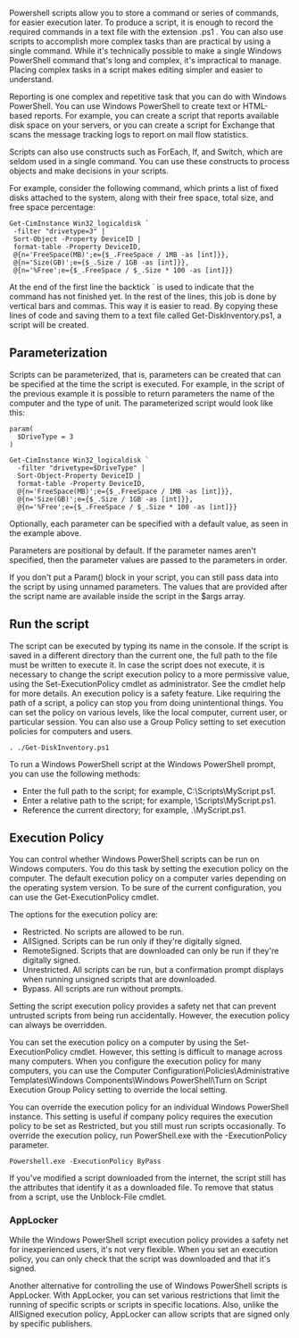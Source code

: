 Powershell scripts allow you to store a command or series of commands, for easier execution later. To produce a script, it is enough to record the required commands in a text file with the extension .ps1 .
You can also use scripts to accomplish more complex tasks than are practical by using a single command. While it's technically possible to make a single Windows PowerShell command that's long and complex, it's impractical to manage. Placing complex tasks in a script makes editing simpler and easier to understand.

Reporting is one complex and repetitive task that you can do with Windows PowerShell. You can use Windows PowerShell to create text or HTML-based reports. For example, you can create a script that reports available disk space on your servers, or you can create a script for Exchange that scans the message tracking logs to report on mail flow statistics.

Scripts can also use constructs such as ForEach, If, and Switch, which are seldom used in a single command. You can use these constructs to process objects and make decisions in your scripts.

For example, consider the following command, which prints a list of fixed disks attached to the system, along with their free space, total size, and free space percentage:
``` pwsh
Get-CimInstance Win32_logicaldisk `
 -filter "drivetype=3" |
 Sort-Object -Property DeviceID |
 format-table -Property DeviceID,
 @{n='FreeSpace(MB)';e={$_.FreeSpace / 1MB -as [int]}},
 @{n='Size(GB)';e={$_.Size / 1GB -as [int]}},
 @{n='%Free';e={$_.FreeSpace / $_.Size * 100 -as [int]}}
```
At the end of the first line the backtick ` is used to indicate that the command has not finished yet. In the rest of the lines, this job is done by vertical bars and commas. This way it is easier to read.
By copying these lines of code and saving them to a text file called Get-DiskInventory.ps1, a script will be created. 

## Parameterization

Scripts can be parameterized, that is, parameters can be created that can be specified at the time the script is executed. For example, in the script of the previous example it is possible to return parameters the name of the computer and the type of unit.
The parameterized script would look like this:

``` pwsh
param(
  $DriveType = 3
)

Get-CimInstance Win32_logicaldisk `
  -filter "drivetype=$DriveType" |
  Sort-Object-Property DeviceID |
  format-table -Property DeviceID,
  @{n='FreeSpace(MB)';e={$_.FreeSpace / 1MB -as [int]}},
  @{n='Size(GB)';e={$_.Size / 1GB -as [int]}},
  @{n='%Free';e={$_.FreeSpace / $_.Size * 100 -as [int]}}
```
Optionally, each parameter can be specified with a default value, as seen in the example above.

Parameters are positional by default. If the parameter names aren't specified, then the parameter values are passed to the parameters in order.

If you don't put a Param() block in your script, you can still pass data into the script by using unnamed parameters. The values that are provided after the script name are available inside the script in the $args array.

## Run the script

The script can be executed by typing its name in the console. If the script is saved in a different directory than the current one, the full path to the file must be written to execute it.
In case the script does not execute, it is necessary to change the script execution policy to a more permissive value, using the Set-ExecutionPolicy cmdlet as administrator. See the cmdlet help for more details. An execution policy is a safety feature. Like requiring the path of a script, a policy can stop you from doing unintentional things. You can set the policy on various levels, like the local computer, current user, or particular session. You can also use a Group Policy setting to set execution policies for computers and users.

``` pwsh
. ./Get-DiskInventory.ps1
```

To run a Windows PowerShell script at the Windows PowerShell prompt, you can use the following methods:

+ Enter the full path to the script; for example, C:\Scripts\MyScript.ps1.
+ Enter a relative path to the script; for example, \Scripts\MyScript.ps1.
+ Reference the current directory; for example, .\MyScript.ps1.

## Execution Policy

You can control whether Windows PowerShell scripts can be run on Windows computers. You do this task by setting the execution policy on the computer. The default execution policy on a computer varies depending on the operating system version. To be sure of the current configuration, you can use the Get-ExecutionPolicy cmdlet.

The options for the execution policy are:

+ Restricted. No scripts are allowed to be run.
+ AllSigned. Scripts can be run only if they're digitally signed.
+ RemoteSigned. Scripts that are downloaded can only be run if they're digitally signed.
+ Unrestricted. All scripts can be run, but a confirmation prompt displays when running unsigned scripts that are downloaded.
+ Bypass. All scripts are run without prompts.

Setting the script execution policy provides a safety net that can prevent untrusted scripts from being run accidentally. However, the execution policy can always be overridden.

You can set the execution policy on a computer by using the Set-ExecutionPolicy cmdlet. However, this setting is difficult to manage across many computers. When you configure the execution policy for many computers, you can use the Computer Configuration\Policies\Administrative Templates\Windows Components\Windows PowerShell\Turn on Script Execution Group Policy setting to override the local setting.

You can override the execution policy for an individual Windows PowerShell instance. This setting is useful if company policy requires the execution policy to be set as Restricted, but you still must run scripts occasionally. To override the execution policy, run PowerShell.exe with the -ExecutionPolicy parameter.

``` pwsh
Powershell.exe -ExecutionPolicy ByPass
```

If you've modified a script downloaded from the internet, the script still has the attributes that identify it as a downloaded file. To remove that status from a script, use the Unblock-File cmdlet.

### AppLocker

While the Windows PowerShell script execution policy provides a safety net for inexperienced users, it's not very flexible. When you set an execution policy, you can only check that the script was downloaded and that it's signed.

Another alternative for controlling the use of Windows PowerShell scripts is AppLocker. With AppLocker, you can set various restrictions that limit the running of specific scripts or scripts in specific locations. Also, unlike the AllSigned execution policy, AppLocker can allow scripts that are signed only by specific publishers.

